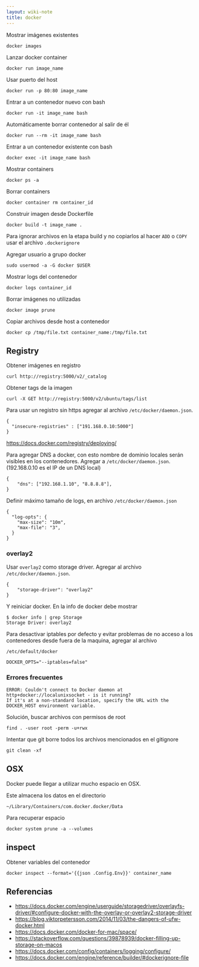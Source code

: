 ```yaml
---
layout: wiki-note
title: docker
---
```

Mostrar imágenes existentes

    docker images

Lanzar docker container

    docker run image_name

Usar puerto del host

    docker run -p 80:80 image_name

Entrar a un contenedor nuevo con bash

    docker run -it image_name bash

Automáticamente borrar contenedor al salir de él

    docker run --rm -it image_name bash

Entrar a un contenedor existente con bash

    docker exec -it image_name bash

Mostrar containers

    docker ps -a

Borrar containers

    docker container rm container_id

Construir imagen desde Dockerfile

    docker build -t image_name .

Para ignorar archivos en la etapa build y no copiarlos al hacer `ADD` o `COPY` usar el archivo `.dockerignore`

Agregar usuario a grupo docker

    sudo usermod -a -G docker $USER

Mostrar logs del contenedor

    docker logs container_id

Borrar imágenes no utilizadas

    docker image prune

Copiar archivos desde host a contenedor

    docker cp /tmp/file.txt container_name:/tmp/file.txt

## Registry

Obtener imágenes en registro

    curl http://registry:5000/v2/_catalog

Obtener tags de la imagen

    curl -X GET http://registry:5000/v2/ubuntu/tags/list

Para usar un registro sin https agregar al archivo `/etc/docker/daemon.json`.

    {
      "insecure-registries" : ["191.168.0.10:5000"]
    }

https://docs.docker.com/registry/deploying/

Para agregar DNS a docker, con esto nombre de dominio locales serán visibles en los contenedores.
Agregar a `/etc/docker/daemon.json`. (192.168.0.10 es el IP de un DNS local)

    {
        "dns": ["192.168.1.10", "8.8.8.8"],
    }

Definir máximo tamaño de logs, en archivo `/etc/docker/daemon.json`

    {
      "log-opts": {
        "max-size": "10m",
        "max-file": "3",
      }
    }

### overlay2

Usar `overlay2` como storage driver. Agregar al archivo `/etc/docker/daemon.json`.

    {
        "storage-driver": "overlay2"
    }

Y reiniciar docker. En la info de docker debe mostrar

    $ docker info | grep Storage
    Storage Driver: overlay2


Para desactivar iptables por defecto y evitar problemas de no acceso a los contenedores desde fuera de la maquina, agregar al archivo

    /etc/default/docker

    DOCKER_OPTS="--iptables=false"

### Errores frecuentes

	ERROR: Couldn't connect to Docker daemon at http+docker://localunixsocket - is it running?
	If it's at a non-standard location, specify the URL with the DOCKER_HOST environment variable.

Solución, buscar archivos con permisos de root

	find . -user root -perm -u+rwx

Intentar que git borre todos los archivos mencionados en el gitignore

	git clean -xf

## OSX

Docker puede llegar a utilizar mucho espacio en OSX.

Este almacena los datos en el directorio

    ~/Library/Containers/com.docker.docker/Data

Para recuperar espacio

    docker system prune -a --volumes

## inspect

Obtener variables del contenedor

    docker inspect --format='{{json .Config.Env}}' container_name

## Referencias

* https://docs.docker.com/engine/userguide/storagedriver/overlayfs-driver/#configure-docker-with-the-overlay-or-overlay2-storage-driver
* https://blog.viktorpetersson.com/2014/11/03/the-dangers-of-ufw-docker.html
* https://docs.docker.com/docker-for-mac/space/
* https://stackoverflow.com/questions/39878939/docker-filling-up-storage-on-macos
* https://docs.docker.com/config/containers/logging/configure/
* https://docs.docker.com/engine/reference/builder/#dockerignore-file
